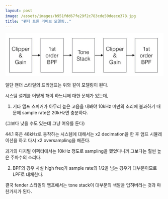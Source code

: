 ```yaml
---
layout: post
image: /assets/images/b951fdd67fe29f2c783cde50deece378.jpg
title: "펜더 트윈 리버브 모델링.."
---
```


![image](/assets/images/b951fdd67fe29f2c783cde50deece378.jpg)




일단 팬더 스타일의 프리앰프는 위와 같이 모델링이 된다. 




시스템 설계를 어떻게 해야 하느냐에 대한 문제가 있는데,





1) 기타 앰프 스피커가 아무리 높은 고음을 내봐야 10kHz 미만의 소리에 불과하기 때문에 sample rate은 20kHz면 충분하다.

(그보다 낮을 수도 있는데 그냥 여유를 둔다) 




44.1 혹은 48kHz로 동작하는 시스템에 대해서는 x2 decimation을 한 후 앰프 시뮬레이션을 하고 다시 x2 oversampling을 해준다.




과거의 디지털 이펙터에서는 10kHz 정도로 sampling을 했었다니까 그보다는 훨씬 높은 주파수의 소리다.




2) BPF의 경우 사실 high freq가 sample rate의 1/2을 넘는 경우가 대부분이므로 LPF로 대체한다.




결국 fender 스타일의 앰프에서는 tone stack이 대부분의 색깔을 입혀버리는 것과 마찬가지가 된다.














